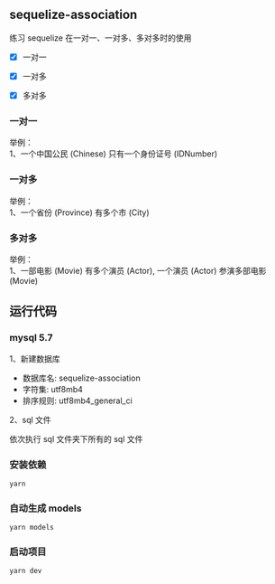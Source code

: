## sequelize-association

练习 sequelize 在一对一、一对多、多对多时的使用

- [x] 一对一
- [x] 一对多
- [x] 多对多


### 一对一

举例：  
1、一个中国公民 (Chinese) 只有一个身份证号 (IDNumber) 


### 一对多

举例：  
1、一个省份 (Province) 有多个市 (City)   


### 多对多

举例：  
1、一部电影 (Movie) 有多个演员 (Actor), 一个演员 (Actor) 参演多部电影 (Movie)   


## 运行代码

### mysql 5.7

1、新建数据库

- 数据库名: sequelize-association
- 字符集: utf8mb4
- 排序规则: utf8mb4_general_ci

2、sql 文件

依次执行 sql 文件夹下所有的 sql 文件

### 安装依赖

```
yarn
```

### 自动生成 models

```
yarn models
```

### 启动项目

```
yarn dev
```
